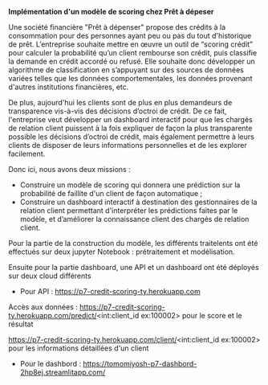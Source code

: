 **Implémentation d'un modèle de scoring chez Prêt à dépeser**

Une société financière "Prêt à dépenser" propose des crédits à la consommation pour des personnes ayant peu ou pas du tout d'historique de prêt. L’entreprise souhaite mettre en œuvre un outil de “scoring crédit” pour calculer la probabilité qu’un client rembourse son crédit, puis classifie la demande en crédit accordé ou refusé. Elle souhaite donc développer un algorithme de classification en s’appuyant sur des sources de données variées telles que les données comportementales, les données provenant d'autres institutions financières, etc.

De plus, aujourd'hui les clients sont de plus en plus demandeurs de transparence vis-à-vis des décisions d’octroi de crédit. De ce fait, l'entreprise veut développer un dashboard interactif pour que les chargés de relation client puissent à la fois expliquer de façon la plus transparente possible les décisions d’octroi de crédit, mais également permettre à leurs clients de disposer de leurs informations personnelles et de les explorer facilement.

Donc ici, nous avons deux missions :

 * Construire un modèle de scoring qui donnera une prédiction sur la probabilité de faillite d'un client de façon automatique ;
 * Construire un dashboard interactif à destination des gestionnaires de la relation client permettant d'interpréter les prédictions faites par le modèle, et d’améliorer la connaissance client des chargés de relation client.

Pour la partie de la construction du modèle, les différents traitelents ont été effectués sur deux jupyter Notebook : prétraitement et modélisation.

Ensuite pour la partie dashboard, une API et un dashboard ont été déployés sur deux cloud différents

* Pour API :
https://p7-credit-scoring-ty.herokuapp.com

Accès aux données : 
https://p7-credit-scoring-ty.herokuapp.com/predict/<int:client_id ex:100002> pour le score et le résultat

https://p7-credit-scoring-ty.herokuapp.com/client/<int:client_id ex:100002> pour les informations détaillées d'un client

* Pour le dashbord : 
https://tomomiyosh-p7-dashbord-2hp8ej.streamlitapp.com/
